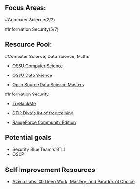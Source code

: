 ## Focus Areas:

#Computer Science(2/7)

#Information Security(5/7)

## Resource Pool:

#Computer Science, Data Science, Maths

* [OSSU Computer Science](https://github.com/ossu/computer-science)

* [OSSU Data Science](https://github.com/ossu/data-science)

* [Open Source Data Science Masters](https://datasciencemasters.org/)

#Information Security

* [TryHackMe](https://tryhackme.com/dashboard)

* [DFIR Diva's list of free training](https://training.dfirdiva.com/)

* [RangeForce Community Edition](https://training.dfirdiva.com/listing/rangeforce-community-edition)

## Potential goals

* Security Blue Team's BTL1
* OSCP

## Self Improvement Resources

* [Azeria Labs: 30 Deep Work, Mastery, and Paradox of Choice](https://azeria-labs.com/the-importance-of-deep-work-the-30-hour-method-for-learning-a-new-skill/)
